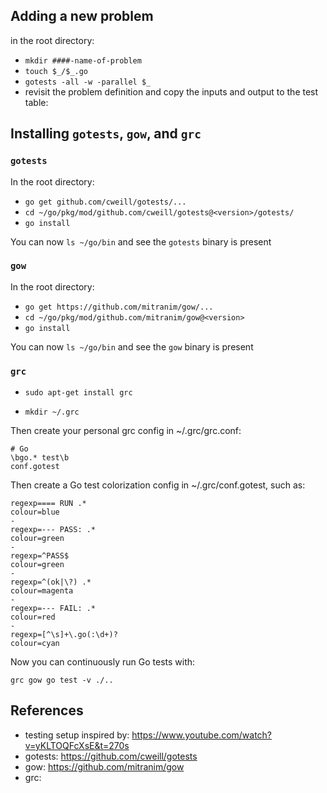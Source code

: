 ## Adding a new problem

in the root directory:

- `mkdir ####-name-of-problem`
- `touch $_/$_.go`
- `gotests -all -w -parallel $_`
- revisit the problem definition and copy the inputs and output to the test table:



## Installing `gotests`, `gow`, and `grc`

### `gotests`

In the root directory:

- `go get github.com/cweill/gotests/...`
- `cd ~/go/pkg/mod/github.com/cweill/gotests@<version>/gotests/`
- `go install`

You can now `ls ~/go/bin` and see the `gotests` binary is present

### `gow`

In the root directory:

- `go get https://github.com/mitranim/gow/...`
- `cd ~/go/pkg/mod/github.com/mitranim/gow@<version>`
- `go install`

You can now `ls ~/go/bin` and see the `gow` binary is present

### `grc`

- `sudo apt-get install grc`

- `mkdir ~/.grc`

Then create your personal grc config in ~/.grc/grc.conf:

```
# Go
\bgo.* test\b
conf.gotest
```

Then create a Go test colorization config in ~/.grc/conf.gotest, such as:

```
regexp==== RUN .*
colour=blue
-
regexp=--- PASS: .*
colour=green
-
regexp=^PASS$
colour=green
-
regexp=^(ok|\?) .*
colour=magenta
-
regexp=--- FAIL: .*
colour=red
-
regexp=[^\s]+\.go(:\d+)?
colour=cyan
```

Now you can continuously run Go tests with:

`grc gow go test -v ./..`


## References

- testing setup inspired by: https://www.youtube.com/watch?v=yKLTOQFcXsE&t=270s
- gotests: https://github.com/cweill/gotests
- gow: https://github.com/mitranim/gow
- grc: 